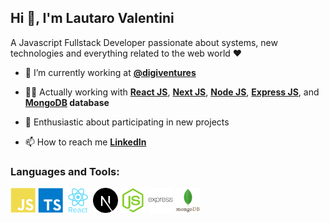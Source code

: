 <link rel="stylesheet" href="https://cdn.jsdelivr.net/gh/devicons/devicon@v2.14.0/devicon.min.css">

## Hi 👋, I'm Lautaro Valentini

A Javascript Fullstack Developer passionate about systems, new technologies and everything related to the web world ❤

- 🌱  I’m currently working at **[@digiventures](https://www.digiventures.la/)**

- 👨‍💻  Actually working with **[React JS](https://es.reactjs.org/)**, **[Next JS](https://nextjs.org/)**, **[Node JS](https://nodejs.org/es/)**, **[Express JS](https://expressjs.com/es/)**, and **[MongoDB](https://www.mongodb.com) database**

- 🤝  Enthusiastic about participating in new projects

- 📫  How to reach me **[LinkedIn](https://www.linkedin.com/in/lautivalentini/)**

<h3 align="left">Languages and Tools:</h3>
<p align="left">
    <img
        src="./icons/js.svg"
        alt="js"
        style="width: auto; height: 40px;"
    />
    <img
        src="./icons/ts.svg"
        alt="js"
        style="width: auto; height: 40px;"
    />
    <img
        src="./icons/react.svg"
        alt="react"
        style="width: auto; height: 40px;"
    />
    <img
        src="./icons/next.svg"
        alt="next"
        style="width: auto; height: 40px;"
    />
    <img
        src="./icons/node.svg"
        alt="node"
        style="width: auto; height: 40px;"
    />
    <img
        src="./icons/express.svg"
        alt="node"
        style="width: auto; height: 40px;"
    />
    <img
        src="./icons/mongo.svg"
        alt="mongo"
        style="width: auto; height: 40px;"
    />
</p>

